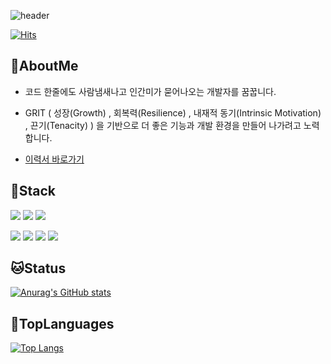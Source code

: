 ![header](https://capsule-render.vercel.app/api?type=slice&color=auto&text=shorrysorry%20github&desc=welcome%20to&fontAlign=70&fontSize=40&fontAlignY=35&rotate=8&animation=twinkling&descAlign=42)

[![Hits](https://hits.seeyoufarm.com/api/count/incr/badge.svg?url=https%3A%2F%2Fgithub.com%2Fshorrysorry%2F&count_bg=%2379C83D&title_bg=%23555555&icon=github.svg&icon_color=%23E7E7E7&title=Github&edge_flat=true)](https://hits.seeyoufarm.com)

🐶AboutMe
---
- 코드 한줄에도 사람냄새나고 인간미가 묻어나오는 개발자를 꿈꿉니다.

- GRIT ( 성장(Growth) , 회복력(Resilience) , 내재적 동기(Intrinsic Motivation) , 끈기(Tenacity) ) 을 기반으로 더 좋은 기능과 개발 환경을 만들어 나가려고 노력합니다.

- [이력서 바로가기](https://burly-trail-0a0.notion.site/Front-End-Developer-99726e92894841979d97bc9b97b2f22e)


🐺Stack
---

<img src="https://img.shields.io/badge/HTML5-E34F26?style=for-the-badge&logo=html5&logoColor=white"/> <img src="https://img.shields.io/badge/CSS3-1572B6?style=for-the-badge&logo=css3&logoColor=white"/> <img src="https://img.shields.io/badge/JavaScript-F7DF1E?style=for-the-badge&logo=javascript&logoColor=white"/> 

<img src="https://img.shields.io/badge/TypeScript-3178C6?style=for-the-badge&logo=typescript&logoColor=white"/> <img src="https://img.shields.io/badge/React-61DAFB?style=for-the-badge&logo=react&logoColor=white"/> <img src="https://img.shields.io/badge/styled components-DB7093?style=for-the-badge&logo=styled-components&logoColor=white"/> <img src="https://img.shields.io/badge/MobX-FF9955?style=for-the-badge&logo=mobx&logoColor=white"/>

🐱Status
---

[![Anurag's GitHub stats](https://github-readme-stats.vercel.app/api?username=shorrysorry)](https://github.com/shorrysorry/github-readme-stats)

🦁TopLanguages
---

[![Top Langs](https://github-readme-stats.vercel.app/api/top-langs/?username=shorrysorry)](https://github.com/shorrysorry/github-readme-stats)



